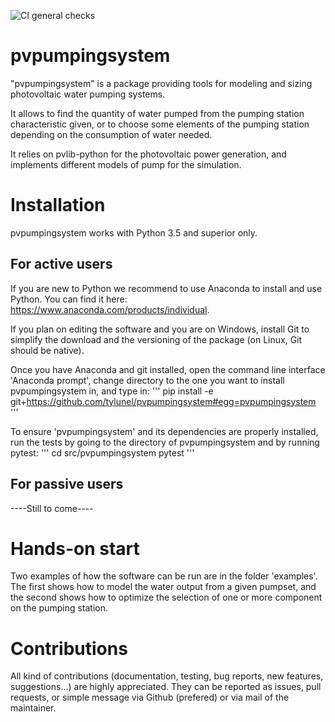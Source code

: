 ![CI general checks](https://github.com/tylunel/pvpumpingsystem/workflows/CI%20general%20checks/badge.svg?branch=master)

# pvpumpingsystem
"pvpumpingsystem" is a package providing tools for modeling and sizing photovoltaic water pumping systems.

It allows to find the quantity of water pumped from the pumping station characteristic given,
or to choose some elements of the pumping station depending on the consumption of water needed.

It relies on pvlib-python for the photovoltaic power generation, and implements
different models of pump for the simulation. 

# Installation 
pvpumpingsystem works with Python 3.5 and superior only.

## For active users

If you are new to Python we recommend to use Anaconda to install and use Python. You can find it here: https://www.anaconda.com/products/individual.

If you plan on editing the software and you are on Windows, install Git to simplify the download and the versioning of the package (on Linux, Git should be native).

Once you have Anaconda and git installed, open the command line interface 'Anaconda prompt', change directory to the one you want to install pvpumpingsystem in, and type in:
'''
pip install -e git+https://github.com/tylunel/pvpumpingsystem#egg=pvpumpingsystem
'''


To ensure 'pvpumpingsystem' and its dependencies are properly installed, run the tests by going to the directory of pvpumpingsystem and by running pytest:
'''
cd src/pvpumpingsystem
pytest
'''

## For passive users
----Still to come----

# Hands-on start

Two examples of how the software can be run are in the folder 'examples'. 
The first shows how to model the water output from a given pumpset, and the second shows how to optimize the selection of one or more component on the pumping station.


# Contributions

All kind of contributions (documentation, testing, bug reports, new features, suggestions...) are highly appreciated.
They can be reported as issues, pull requests, or simple message via Github (prefered) or via mail of the maintainer.
